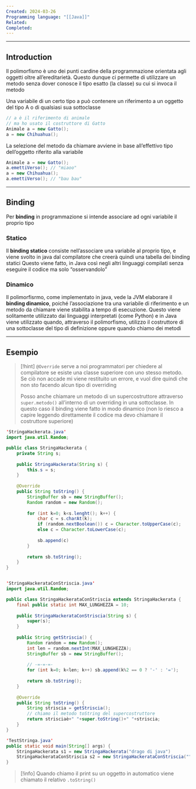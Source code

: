 ```yaml
---
Created: 2024-03-26
Programming language: "[[Java]]"
Related: 
Completed:
---
```

---
## Introduction
Il polimorfismo è uno dei punti cardine della programmazione orientata agli oggetti oltre all’ereditarietà. Questo dunque ci permette di utilizzare un metodo senza dover conosce il tipo esatto (la classe) su cui si invoca il metodo

Una variabile di un certo tipo a può contenere un riferimento a un oggetto del tipo A o di qualsiasi sua sottoclasse
```java
// a è il riferimento di animale
// ma ho usato il costruttore di Gatto
Animale a = new Gatto();
a = new Chihuahua();
```

La selezione del metodo da chiamare avviene in base all’effettivo tipo dell’oggetto riferito alla variabile
```java
Animale a = new Gatto();
a.emettiVerso(); // "miaoo"
a = new Chihuahua();
a.emettiVerso(); // "bau bau"
```

---
## Binding
Per **binding** in programmazione si intende associare ad ogni variabile il proprio tipo
### Statico
Il **binding statico** consiste nell’associare una variabile al proprio tipo, e viene svolto in java dal compilatore che creerà quindi una tabella dei binding statici
Questo viene fatto, in Java così negli altri linguaggi compilati senza eseguire il codice ma solo “osservandolo”

### Dinamico
Il polimorfisrmo, come implementato in java, vede la JVM elaborare il **binding dinamico**, poiché l’associazione tra una variabile di riferimento e un metodo da chiamare viene stabilita a tempo di esecuzione.
Questo viene solitamente utilizzato dai linguaggi interpretati (come Python) e in Java viene utilizzato quando, attraverso il polimorfismo, utilizzo il costruttore di una sottoclasse del tipo di definizione oppure quando chiamo dei metodi

---
## Esempio

> [!hint]
> `@Override` serve a noi programmatori per chiedere al compilatore se esiste una classe superiore con uno stesso metodo. Se ciò non accade mi viene restituito un errore, e vuol dire quindi che non sto facendo alcun tipo di overriding
> 
> Posso anche chiamare un metodo di un supercostruttore attraverso `super.metodo()` all’interno di un overriding in una sottoclasse. In questo caso il binding viene fatto in modo dinamico (non lo riesco a capire leggendo direttamente il codice ma devo chiamare il costruttore superiore)

```java
'StringaHackerata.java'
import java.util.Random;

public class StringaHackerata {
	private String s;
	
	public StringaHackerata(String s) {
		this.s = s;
	}
	
	@Override
	public String toString() {
		StringBuffer sb = new StringBuffer();
		Random random = new Random();
		
		for (int k=0; k<s.lenght(); k++) {
			char c = s.charAt(k);
			if (random.nextBoolean()) c = Character.toUpperCase(c);
			else c = Character.toLowerCase(c);
			
			sb.append(c)
		}
		
		return sb.toString();
	}
}


'StringaHackerataConStriscia.java'
import java.util.Random;

public class StringaHackerataConStriscia extends StringaHackerata {
	final public static int MAX_LUNGHEZZA = 10;
	
	public StringaHackerataConStriscia(String s) {
		super(s);
	}
	
	public String getStriscia() {
		Random random = new Random();
		int len = random.nextInt(MAX_LUNGHEZZA);
		StringBuffer sb = new StringBuffer();
		
		// -=-=-=-
		for (int k=0; k<len; k++) sb.append(k%2 == 0 ? '-' : '=');
		
		return sb.toString();
	}
	
	@Override
	public String toString() {
		String striscia = getStriscia();
		// chiamo il metodo toString del supercostruttore
		return strisciaè+" "+super.toString()+" "+striscia;
	}
}

'TestStringa.java'
public static void main(String[] args) {
	StringaHackerata s1 = new StringaHackerata("drago di java")
	StringaHackerataConStriscia s2 = new StringaHackerataConStriscia("")
}
```

> [!info]
> Quando chiamo il print su un oggetto in automatico viene chiamato il relativo `.toString()`


